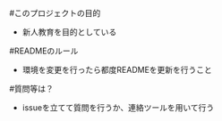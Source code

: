 #このプロジェクトの目的
 - 新人教育を目的としている

#READMEのルール
 - 環境を変更を行ったら都度READMEを更新を行うこと

#質問等は？
 - issueを立てて質問を行うか、連絡ツールを用いて行う
